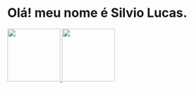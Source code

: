 # Olá! meu nome é Silvio Lucas.

 <div>
  <a href="https://github.com/SilvioLucasDev">
  <img height="120em" src="https://github-readme-stats.vercel.app/api?username=silviolucasdev&show_icons=true&theme=dark&include_all_commits=true&count_private=true"/>
  <img height="120em" src="https://github-readme-stats.vercel.app/api/top-langs/?username=silviolucasdev&layout=compact&langs_count=7&theme=dark"/>
</div>
  
  ##
